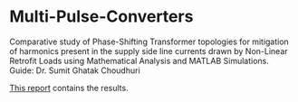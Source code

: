 # Multi-Pulse-Converters
Comparative study of Phase-Shifting Transformer topologies for mitigation of harmonics present in the supply side line currents drawn by Non-Linear Retrofit Loads using Mathematical Analysis and MATLAB Simulations. Guide: Dr. Sumit Ghatak Choudhuri

[This report](https://github.com/laksharora98/Multi-Pulse-Converters/blob/761448df8dd0d7d5f50cc352f989c85605adb163/BTP%20mid%20term%20report.pdf) contains the results.
